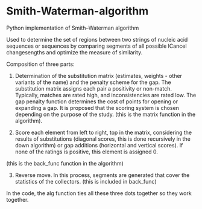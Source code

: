 # Smith-Waterman-algorithm
Python implementation of Smith–Waterman algorithm  

Used to determine the set of regions between two strings of nucleic acid sequences or sequences by comparing segments of all possible lCancel changesengths and optimize the measure of similarity.

Composition of three parts:

1) Determination of the substitution matrix (estimates, weights - other variants of the name) and the penalty scheme for the gap. The substitution matrix assigns each pair a positivity or non-match. Typically, matches are rated high, and inconsistencies are rated low. The gap penalty function determines the cost of points for opening or expanding a gap. It is proposed that the scoring system is chosen depending on the purpose of the study.
(this is the matrix function in the algorithm).


2) Score each element from left to right, top in the matrix, considering the results of substitutions (diagonal scores, this is done recursively in the down algorithm) or gap additions (horizontal and vertical scores). If none of the ratings is positive, this element is assigned 0.

(this is the back_func function in the algorithm)

3) Reverse move. In this process, segments are generated that cover the statistics of the collectors.
(this is included in back_func)

In the code, the alg function ties all these three dots together so they work together.
